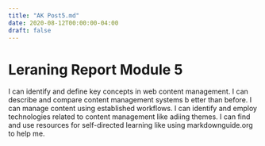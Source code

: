 ```yaml
---
title: "AK Post5.md"
date: 2020-08-12T00:00:00-04:00
draft: false
---
```


# Leraning Report Module 5 
I can identify and define key concepts in web content management.
I can describe and compare content management systems b etter than before.
I can manage content using established workflows.
I can identify and employ technologies related to content management like adiing themes.
I can find and use resources for self-directed learning like using markdownguide.org to help me.
